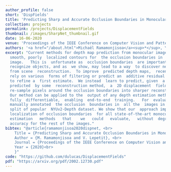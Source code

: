 ```yaml
---
author_profile: false
short: 'DispFields'
title: 'Predicting Sharp and Accurate Occlusion Boundaries in Monocular Depth Estimation Using Displacement Fields'
collection: projects
permalink: /projects/DisplacementFields
thumbnail: /images/SharpNet_thumbnail.gif
date: 16-06-2020
venue: 'Proceedings of the IEEE Conference on Computer Vision and Pattern Recognition (CVPR)'
authors: '<a href="/about.html">Michaël Ramamonjisoa</a><sup>*</sup>, Yuming Du<sup>*</sup> and Vincent Lepetit <br> <small><i><sup>* Denotes equal contribution.</sup></i></small>'
excerpt: "Current methods for depth map prediction from monocular images tend to predict
  smooth, poorly  localized contours for  the occlusion boundaries in  the input
  image.   This is  unfortunate as  occlusion boundaries  are important  cues to
  recognize objects, and as  we show, may lead to a way  to discover new objects
  from scene  reconstruction.  To improve  predicted depth maps,  recent methods
  rely on various  forms of filtering or predict an  additive residual depth map
  to refine a  first estimate.  We instead  learn to predict, given  a depth map
  predicted  by some  reconstruction method,  a  2D displacement  field able  to
  re-sample pixels around the occlusion boundaries into sharper reconstructions.
  Our method can be applied to the  output of any depth estimation method and is
  fully  differentiable,  enabling  end-to-end  training.   For  evaluation,  we
  manually annotated  the occlusion  boundaries in  all the  images in  the test
  split of popular  NYUv2-Depth dataset. We show that our  approach improves the
  localization of occlusion boundaries  for all state-of-the-art monocular depth
  estimation   methods   that    we   could   evaluate,   without  degrading  the  depth
  accuracy for the rest of the images."
bibtex: "@article{ramamonjisoa2020dispnet, <br>
    Title = {Predicting Sharp and Accurate Occlusion Boundaries in Monocular Depth Estimation Using Displacement Fields}, <br>
    Author = {M. Ramamonjisoa and V. Lepetit}, <br>
    Journal = {Proceedings of the IEEE Conference on Computer Vision and Pattern Recognition (CVPR)}, <br>
    Year = {2020}<br>
    }"
code: "https://github.com/dulucas/DisplacementFields"
pdf: "https://arxiv.org/pdf/2002.12730.pdf"
---
```


